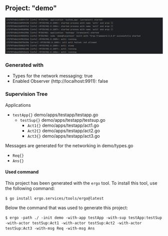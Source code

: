 ## Project: "demo"

![screenshot.png](screenshot.png)

### Generated with
 - Types for the network messaging: true
 - Enabled Observer (http://localhost:9911): false

### Supervision Tree

Applications
 - `testApp{}` demo/apps/testapp/testapp.go
   - `testSup{}` demo/apps/testapp/testsup.go
     - `Act1{}` demo/apps/testapp/act1.go
     - `Act2{}` demo/apps/testapp/act2.go
     - `Act3{}` demo/apps/testapp/act3.go

Messages are generated for the networking in demo/types.go
- `Req{}`
- `Ans{}`


#### Used command

This project has been generated with the `ergo` tool. To install this tool, use the following command:

`$ go install ergo.services/tools/ergo@latest`

Below the command that was used to generate this project:

```$ ergo -path ./ -init demo -with-app testApp -with-sup testApp:testSup -with-actor testSup:Act1 -with-actor testSup:Act2 -with-actor testSup:Act3 -with-msg Req -with-msg Ans ```
